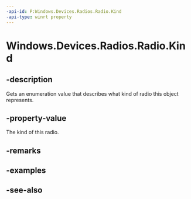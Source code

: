 ```yaml
---
-api-id: P:Windows.Devices.Radios.Radio.Kind
-api-type: winrt property
---
```


<!-- Property syntax
public Windows.Devices.Radios.RadioKind Kind { get; }
-->

# Windows.Devices.Radios.Radio.Kind

## -description
Gets an enumeration value that describes what kind of radio this object represents.

## -property-value
The kind of this radio.

## -remarks

## -examples

## -see-also